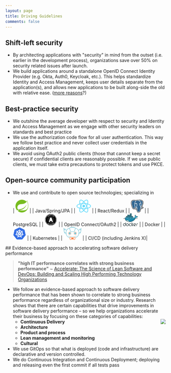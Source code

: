 ```yaml
---
layout: page
title: Driving Guidelines
comments: false
---
```

## Shift-left security

* By architecting applications with "security" in mind from the outset (i.e. earlier in the development process), organizations save over 50% on security related issues after launch. 
* We build applications around a standalone OpenID Connect Identity Provider (e.g. Okta, Auth0, Keycloak, etc.). This helps standardize Identity and Access Management, keeps user details separate from the application(s), and allows new applications to be built along-side the old with relative ease. ([more reasons](https://jumpcloud.com/resources/why-it-should-always-start-with-the-identity-provider/)?)

## Best-practice security
* We outshine the average developer with respect to security and Identity and Access Management as we engage with other security leaders on standards and best practice
* We use the authorization code flow for all user authentication. This way we follow best practice and never collect user credentials in the application itself. 
* We avoid using OAuth2 public clients (those that cannot keep a secret secure) if confidential clients are reasonably possible. If we use public clients, we must take extra precautions to protect tokens and use PKCE.

## Open-source community participation
* We use and contribute to open source technologies; specializing in

    | <img style="height:40px;box-shadow:none" src="assets/images/spring.svg"/> | | Java/Spring/JPA |
    | <img style="height:40px;box-shadow:none" src="assets/images/reactjs.svg"/> | | React/Redux | 
    | <img style="height:40px;box-shadow:none" src="assets/images/postgresql.svg"/> | | PostgreSQL | 
    | <img style="height:40px;box-shadow:none" src="assets/images/oauth.svg"/> | | OpenID Connect/OAuth2 | 
    | <img style="height:40px;box-shadow:none" src="assets/images/docker.svg"/> | | Docker | 
    | <img style="height:40px;box-shadow:none" src="assets/images/kubernetes.svg"/> | | Kubernetes | 
    | <img style="height:40px;box-shadow:none" src="assets/images/jenkinsx2.svg"/> | | CI/CD (including Jenkins X)| 

<div id="accelerate"></div>
## Evidence-based approach to accelerating software delivery performance

> **"high IT performance correlates with strong business performance"** ~ <a target="_blank" href="https://www.amazon.ca/gp/product/1942788339/ref=as_li_tl?ie=UTF8&camp=15121&creative=330641&creativeASIN=1942788339&linkCode=as2&tag=simplestep-20&linkId=c5ea844cf2723322ce55b863411b91c3">Accelerate: The Science of Lean Software and DevOps: Building and Scaling High Performing Technology Organizations</a><img src="//ir-ca.amazon-adsystem.com/e/ir?t=simplestep-20&l=am2&o=15&a=1942788339" width="1" height="1" border="0" alt="" style="border:none !important; margin:0px !important;" />

* We follow an evidence-based approach to software delivery performance that has been shown to correlate to strong business performance regardless of organizational size or industry. Research shows that there are certain capabilities that drive improvements in software delivery performance – so we help organizations accelerate their business by focusing on these categories of capabilities:
    * **Continuous Delivery**
    <a align="right" target="_blank"  href="https://www.amazon.ca/gp/product/1942788339/ref=as_li_tl?ie=UTF8&camp=15121&creative=330641&creativeASIN=1942788339&linkCode=as2&tag=simplestep-20&linkId=6a06d8e9aed4924d8cd7ba3f7fc1f15c"><img align="right" border="0" src="//ws-na.amazon-adsystem.com/widgets/q?_encoding=UTF8&MarketPlace=CA&ASIN=1942788339&ServiceVersion=20070822&ID=AsinImage&WS=1&Format=_SL160_&tag=simplestep-20" ></a><img align="right" src="//ir-ca.amazon-adsystem.com/e/ir?t=simplestep-20&l=am2&o=15&a=1942788339" width="1" height="1" border="0" alt="" style="border:none !important; margin:0px !important;" />
    * **Architecture**
    * **Product and process**
    * **Lean management and monitoring**
    * **Cultural**
* We use GitOps so that what is deployed (code and infrastructure) are declarative and version controlled.
* We do Continuous Integration and Continuous Deployment; deploying and releasing even the first commit if all tests pass






